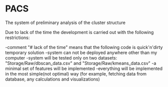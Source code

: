 # PACS

The system of preliminary analysis of the cluster structure

Due to lack of the time the development is carried out with the following restrictions:

-comment "# lack of the time" means that the following code is quick'n'dirty temporary solution
-system can not be deployed anywhere other than my computer
-system will be tested only on two datasets: "Storage/Raw/dbscan_data.csv" and "Storage/Raw/kmeans_data.csv"
-a minimal set of features will be implemented
-everything will be implemented in the most simple(not optimal) way (for example, fetching data from database, any calculations and visualizations)
